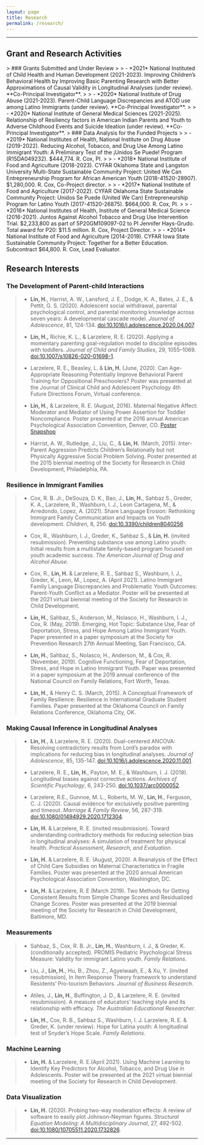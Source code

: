 ```yaml
---
layout: page
title: Research
permalink: /research/
---
```


***********

<h2> Grant and Research Activities</h2>
>
### Grants Submitted and Under Review
>
> - *2021*   National Instituted of Child Health and Human Development (2021-2023). Improving Children’s Behavioral Health by Improving Basic Parenting Research with Better Approximations of Causal Validity in Longitudinal Analyses (under review). **Co-Principal Investigator**.
> 
> - *2020*   National Institute of Drug Abuse (2021-2023). Parent-Child Language Discrepancies and ATOD use among Latino Immigrants (under review). **Co-Principal Investigator**.
>
> - *2020*   National Institute of General Medical Sciences (2021-2025). Relationship of Resiliency factors in American Indian Parents and Youth to Adverse Childhood Events and Suicide Ideation (under review). **Co-Principal Investigator**.
>
### Data Analysis for the Funded Projects
>
> - *2019*  National Institutes of Health, National Institute on Drug Abuse (2019-2022). Reducing Alcohol, Tobacco, and Drug Use Among Latino Immigrant Youth: A Preliminary Test of the ¡Unidos Se Puede! Program (R15DA049232). $444,774. R. Cox, PI.
>
> -	*2018*  National Institute of Food and Agriculture (2018-2023). CYFAR Oklahoma State and Langston University Multi-State Sustainable Community Project: United We Can Entrepreneurship Program for African American Youth (2018-41520-28907). $1,280,000. R. Cox, Co-Project director.
>
> -	*2017*   National Institute of Food and Agriculture (2017-2022). CYFAR Oklahoma State Sustainable Community Project: Unidos Se Puede (United We Can) Entrepreneurship Program for Latino Youth (2017-41520-26875). $664,000. R. Cox, PI.
>
> -	*2016*   National Institutes of Health, Institute of General Medical Science (2016-2021). Juntos Against Alcohol Tobacco and Drug Use Intervention Trial.  $2,233,800 as part of 5P20GM109097-02 to PI Jennifer Hays-Grudo. Total award for P20: $11.5 million. R. Cox, Project Director.
>
> - *2014*   National Institute of Food and Agriculture (2014-2019).  CYFAR Iowa State Sustainable Community Project: Together for a Better Education. Subcontract $64,800.  R. Cox, Lead Evaluator.

## Research Interests
>
### The Development of Parent-child Interactions
>
> - **Lin, H.**, Harrist, A. W., Lansford, J. E., Dodge, K. A., Bates, J. E., & Pettit, G. S. (2020). Adolescent social withdrawal, parental psychological control, and parental monitoring knowledge across seven years: A developmental cascade model. *Journal of Adolescence*, 81, 124-134. [doi:10.1016/j.adolescence.2020.04.007](https://doi.org/10.1016/j.adolescence.2020.04.007).
>
> - **Lin, H.,** Richie, K. L., & Larzelere, R. E. (2020). Applying a momentary parenting goal-regulation model to discipline episodes with toddlers. *Journal of Child and Family Studies*, 29, 1055–1069. [doi:10.1007/s10826-020-01698-1](http://doi.org/10.1007/s10826-020-01698-1).
>
> -  Larzelere, R. E., Beasley, L. & **Lin, H.** (June, 2020). Can Age-Appropriate Reasoning Potentially Improve Behavioral Parent Training for Oppositional Preschoolers? Poster was presented at the Journal of Clinical Child and Adolescent Psychology 4th Future Directions Forum, Virtual conference. 
>
> -  **Lin, H.**, & Larzelere, R. E. (August, 2016). Maternal Negative Affect: Moderator and Mediator of Using Power Assertion for Toddler Noncompliance. Poster presented at the 2016 annual American Psychological Association Convention, Denver, CO. [Poster Snapshop](/poster/NegAff_2016APA.md)
>
> -  Harrist, A. W., Rutledge, J., Liu, C., & **Lin, H.** (March, 2015). Inter-Parent Aggression Predicts Children’s Relationally but not Physically Aggressive Social Problem Solving. Poster presented at the 2015 biennial meeting of the Society for Research in Child Development, Philadelphia, PA. 
>
### Resilience in Immigrant Families
>
> - Cox, R. B. Jr., DeSouza, D. K., Bao, J., **Lin, H.**, Sahbaz S., Greder, K. A., Larzelere, R., Washburn, I. J., Leon Cartagena, M., & Arredondo, Lopez, A. (2021). Share Language Erosion: Rethinking Immigrant Family Communication and Impacts on Youth development. *Children*, 8, 256. [doi:10.3390/children8040256](https://www.mdpi.com/2227-9067/8/4/256)
>
> - Cox, R., Washburn, I. J., Greder, K., Sahbaz S., & **Lin, H.** (invited resubmission). Preventing substance use among Latino youth: Initial results from a multistate family-based program focused on youth academic success. *The American Journal of Drug and Alcohol Abuse*.
>
> - Cox, R., **Lin, H.** & Larzelere, R. E., Sahbaz S., Washburn, I. J., Greder, K., Leon, M., Lopez, A. (April 2021). Latino Immigrant Family Language Discrepancies and Problematic Youth Outcomes: Parent-Youth Conflict as a Mediator. Poster will be presented at the 2021 virtual biennial meeting of the Society for Research in Child Development.
>
> -  **Lin, H.**, Sahbaz, S., Anderson, M., Nolasco, H., Washburn, I. J., Cox, R. (May, 2019). Emerging, Hot Topic: Substance Use, Fear of Deportation, Stress, and Hope Among Latino Immigrant Youth. Paper presented in a paper symposium at the Society for Prevention Research 27th Annual Meeting, San Francisco, CA.
>
> -  **Lin, H.**, Sahbaz, S., Nolasco, H., Anderson, M., & Cox, R. (November, 2019). Cognitive Functioning, Fear of Deportation, Stress, and Hope in Latino Immigrant Youth. Paper was presented in a paper symposium at the 2019 annual conference of the National Council on Family Relations, Fort Worth, Texas.
>
> -  **Lin, H.**, & Henry C. S. (March, 2015). A Conceptual Framework of Family Resilience: Resilience in International Graduate Student Families. Paper presented at the Oklahoma Council on Family Relations Conference, Oklahoma City, OK.
>
### Making Causal Inference in Longitudinal Analyses
>
> - **Lin, H.**, & Larzelere, R. E. (2020). Dual-centered ANCOVA: Resolving contradictory results from Lord’s paradox with implications for reducing bias in longitudinal analyses. *Journal of Adolescence*, 85, 135-147. [doi:10.1016/j.adolescence.2020.11.001](https://doi.org/10.1016/j.adolescence.2020.11.001).
>
> - Larzelere, R. E., **Lin, H.**, Payton, M. E., & Washburn, I. J. (2018). Longitudinal biases against corrective actions. *Archives of Scientific Psychology*, 6, 243-250. [doi:10.1037/arc0000052](http://doi.org/10.1037/arc0000052).
>
> - Larzelere, R.E., Gunnoe, M. L., Roberts, M. W., **Lin, H.**, Ferguson, C. J. (2020). Causal evidence for exclusively positive parenting and timeout. *Marriage & Family Review*, 56, 287-319. [doi:10.1080/01494929.2020.1712304](http://doi.org/10.1080/01494929.2020.1712304).
>
> - **Lin, H.** & Larzelere, R. E. (invited resubmission). Toward understanding contradictory methods for reducing selection bias in longitudinal analyses: A simulation of treatment for physical health. *Practical Assessment, Research, and Evaluation*.
>
> -  **Lin, H.** & Larzelere, R. E. (August, 2020). A Reanalysis of the Effect of Child Care Subsidies on Maternal Characteristics in Fragile Families. Poster was presented at the 2020 annual American Psychological Association Convention, Washington, DC.
>
> -  **Lin, H.** & Larzelere, R. E (March 2019). Two Methods for Getting Consistent Results from Simple Change Scores and Residualized Change Scores. Poster was presented at the 2019 biennial meeting of the Society for Research in Child Development, Baltimore, MD.
>
### Measurements
>
> - Sahbaz, S., Cox, R. B. Jr., **Lin, H.**, Washburn, I. J., & Greder, K. (conditionally accepted). PROMIS Pediatric Psychological Stress Measure: Validity for immigrant Latino youth. *Family Relations*.
> 
> - Liu, J., **Lin, H.**, Hu, B., Zhou, Z., Agyeiwaah, E., & Xu, Y. (invited resubmission), In Item Response Theory framework to understand Residents’ Pro-tourism Behaviors. *Journal of Business Research*.  
>
> - Atiles, J., **Lin, H.**, Buffington, J. D., & Larzelere, R. E. (invited resubmission). A measure of educators’ teaching style and its relationship with efficacy. *The Australian Educational Researcher*. 
>
> - **Lin, H.**, Cox, R. B., Sahbaz S., Washburn, I. J. Larzelere, R. E. & Greder, K. (under review). Hope for Latina youth: A longitudinal test of Snyder’s Hope Scale. *Family Relations*.
>
### Machine Learning
>
> - **Lin, H.** & Larzelere, R. E.(April 2021). Using Machine Learning to Identify Key Predictors for Alcohol, Tobacco, and Drug Use in Adolescents. Poster will be presented at the 2021 virtual biennial meeting of the Society for Research in Child Development. 
>
### Data Visualization
>
> - **Lin, H.** (2020). Probing two-way moderation effects: A review of software to easily plot Johnson-Neyman figures. *Structural Equation Modeling: A Multidisciplinary Journal*, 27, 492-502. [doi:10.1080/10705511.2020.1732826](http://doi.org/10.1080/10705511.2020.1732826).
>

***********************
